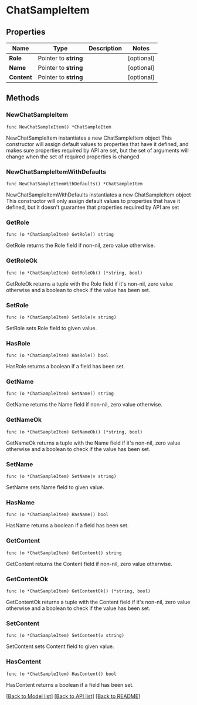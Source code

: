 # ChatSampleItem

## Properties

Name | Type | Description | Notes
------------ | ------------- | ------------- | -------------
**Role** | Pointer to **string** |  | [optional] 
**Name** | Pointer to **string** |  | [optional] 
**Content** | Pointer to **string** |  | [optional] 

## Methods

### NewChatSampleItem

`func NewChatSampleItem() *ChatSampleItem`

NewChatSampleItem instantiates a new ChatSampleItem object
This constructor will assign default values to properties that have it defined,
and makes sure properties required by API are set, but the set of arguments
will change when the set of required properties is changed

### NewChatSampleItemWithDefaults

`func NewChatSampleItemWithDefaults() *ChatSampleItem`

NewChatSampleItemWithDefaults instantiates a new ChatSampleItem object
This constructor will only assign default values to properties that have it defined,
but it doesn't guarantee that properties required by API are set

### GetRole

`func (o *ChatSampleItem) GetRole() string`

GetRole returns the Role field if non-nil, zero value otherwise.

### GetRoleOk

`func (o *ChatSampleItem) GetRoleOk() (*string, bool)`

GetRoleOk returns a tuple with the Role field if it's non-nil, zero value otherwise
and a boolean to check if the value has been set.

### SetRole

`func (o *ChatSampleItem) SetRole(v string)`

SetRole sets Role field to given value.

### HasRole

`func (o *ChatSampleItem) HasRole() bool`

HasRole returns a boolean if a field has been set.

### GetName

`func (o *ChatSampleItem) GetName() string`

GetName returns the Name field if non-nil, zero value otherwise.

### GetNameOk

`func (o *ChatSampleItem) GetNameOk() (*string, bool)`

GetNameOk returns a tuple with the Name field if it's non-nil, zero value otherwise
and a boolean to check if the value has been set.

### SetName

`func (o *ChatSampleItem) SetName(v string)`

SetName sets Name field to given value.

### HasName

`func (o *ChatSampleItem) HasName() bool`

HasName returns a boolean if a field has been set.

### GetContent

`func (o *ChatSampleItem) GetContent() string`

GetContent returns the Content field if non-nil, zero value otherwise.

### GetContentOk

`func (o *ChatSampleItem) GetContentOk() (*string, bool)`

GetContentOk returns a tuple with the Content field if it's non-nil, zero value otherwise
and a boolean to check if the value has been set.

### SetContent

`func (o *ChatSampleItem) SetContent(v string)`

SetContent sets Content field to given value.

### HasContent

`func (o *ChatSampleItem) HasContent() bool`

HasContent returns a boolean if a field has been set.


[[Back to Model list]](../README.md#documentation-for-models) [[Back to API list]](../README.md#documentation-for-api-endpoints) [[Back to README]](../README.md)


